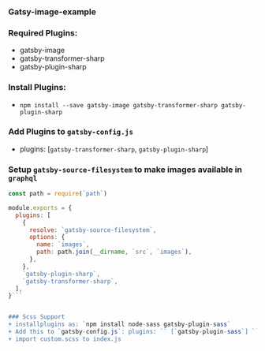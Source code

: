 ### Gatsy-image-example

### Required Plugins:
+ gatsby-image
+ gatsby-transformer-sharp
+ gatsby-plugin-sharp


### Install Plugins:
+ `npm install --save gatsby-image gatsby-transformer-sharp gatsby-plugin-sharp`

### Add Plugins to `gatsby-config.js`
+ plugins: [`gatsby-transformer-sharp`, `gatsby-plugin-sharp`]

### Setup `gatsby-source-filesystem` to make images available in `graphql`
```js
const path = require(`path`)

module.exports = {
  plugins: [
    {
      resolve: `gatsby-source-filesystem`,
      options: {
        name: `images`,
        path: path.join(__dirname, `src`, `images`),
      },
    },
    `gatsby-plugin-sharp`,
    `gatsby-transformer-sharp`,
  ],
}```


### Scss Support
+ installplugins as: `npm install node-sass gatsby-plugin-sass`
+ Add this to `gatsby-config.js`: plugins: `` [`gatsby-plugin-sass`] ``
+ import custom.scss to index.js

